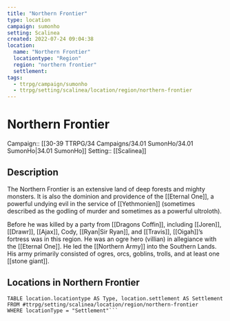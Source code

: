 ```yaml
---
title: "Northern Frontier"
type: location
campaign: sumonho
setting: Scalinea
created: 2022-07-24 09:04:38
location:
  name: "Northern Frontier"
  locationtype: "Region"
  region: "northern frontier"
  settlement: 
tags:
  - ttrpg/campaign/sumonho
  - ttrpg/setting/scalinea/location/region/northern-frontier
---
```

# Northern Frontier

Campaign:: [[30-39 TTRPG/34 Campaigns/34.01 SumonHo/34.01 SumonHo|34.01 SumonHo]]
Setting:: [[Scalinea]]

## Description

The Northern Frontier is an extensive land of deep forests and mighty monsters. It is also the dominion and providence of the [[Eternal One]], a powerful undying evil in the service of [[Yethmonien]] (sometimes described as the godling of murder and sometimes as a powerful ultroloth).

Before he was killed by a party from [[Dragons Coffin]], including [[Joren]], [[Drawr]], [[Ajax]], Cody, [[Ryan|Sir Ryan]], and [[Travis]], [[Oigah]]’s fortress was in this region. He was an ogre hero (villian) in allegiance with the [[Eternal One]]. He led the [[Northern Army]] into the Southern Lands. His army primarily consisted of ogres, orcs, goblins, trolls, and at least one [[stone giant]].

## Locations in Northern Frontier

```dataview
TABLE location.locationtype AS Type, location.settlement AS Settlement FROM #ttrpg/setting/scalinea/location/region/northern-frontier
WHERE locationType = "Settlement"```


